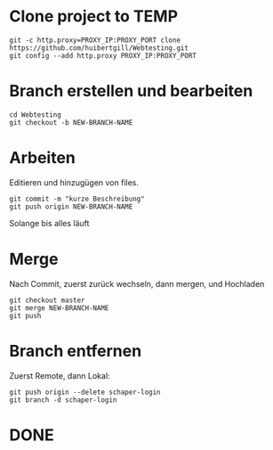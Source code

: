 Clone project to TEMP
========================
	git -c http.proxy=PROXY_IP:PROXY_PORT clone https://github.com/huibertgill/Webtesting.git
	git config --add http.proxy PROXY_IP:PROXY_PORT 

Branch erstellen und bearbeiten
===============================
	cd Webtesting
	git checkout -b NEW-BRANCH-NAME

Arbeiten
========
Editieren und hinzugügen von files.

	git commit -m "kurze Beschreibung"
	git push origin NEW-BRANCH-NAME

Solange bis alles läuft

Merge
=====
Nach Commit, zuerst zurück wechseln, dann mergen, und Hochladen

	git checkout master
	git merge NEW-BRANCH-NAME
	git push

Branch entfernen
================
Zuerst Remote, dann Lokal:

	git push origin --delete schaper-login
	git branch -d schaper-login

DONE
====
	
